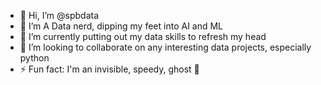 - 👋 Hi, I’m @spbdata
- 👀 I’m A Data nerd, dipping my feet into AI and ML
- 🌱 I’m currently putting out my data skills to refresh my head
- 💞️ I’m looking to collaborate on any interesting data projects, especially python
- ⚡ Fun fact: I'm an invisible, speedy, ghost 👻

<!---
spbdata/spbdata is a ✨ special ✨ repository because its `README.md` (this file) appears on your GitHub profile.
You can click the Preview link to take a look at your changes.
--->
